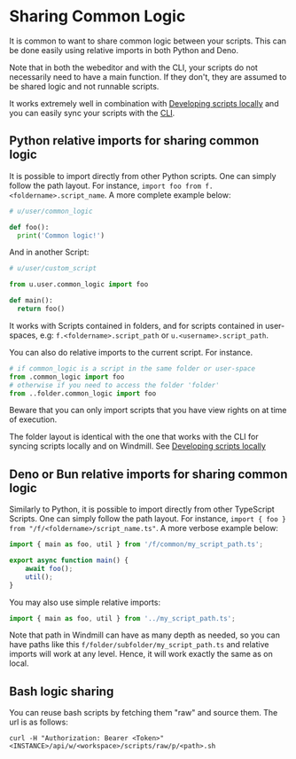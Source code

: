 # Sharing Common Logic

It is common to want to share common logic between your scripts. This can be done easily using relative imports in both Python and Deno.

Note that in both the webeditor and with the CLI, your scripts do not necessarily need to have a main function. If they don't, they are assumed to be shared logic and not runnable scripts.

It works extremely well in combination with [Developing scripts locally](../4_local_development/index.mdx) and you can easily sync your scripts with the [CLI](../3_cli/index.mdx).

## Python relative imports for sharing common logic

It is possible to import directly from other Python scripts. One can simply
follow the path layout. For instance,
`import foo from f.<foldername>.script_name`. A more complete example below:

```python
# u/user/common_logic

def foo():
  print('Common logic!')
```

And in another Script:

```python
# u/user/custom_script

from u.user.common_logic import foo

def main():
  return foo()
```

It works with Scripts contained in folders, and for scripts contained in
user-spaces, e.g: `f.<foldername>.script_path` or `u.<username>.script_path`.

You can also do relative imports to the current script. For instance.

```python
# if common_logic is a script in the same folder or user-space
from .common_logic import foo
# otherwise if you need to access the folder 'folder'
from ..folder.common_logic import foo
```

Beware that you can only import scripts that you have view rights on at time of execution.

The folder layout is identical with the one that works with the CLI for syncing
scripts locally and on Windmill. See [Developing scripts locally](../4_local_development/index.mdx)

## Deno or Bun relative imports for sharing common logic

Similarly to Python, it is possible to import directly from other TypeScript
Scripts. One can simply follow the path layout. For instance,
`import { foo } from "/f/<foldername>/script_name.ts"`. A more verbose example
below:

```typescript
import { main as foo, util } from '/f/common/my_script_path.ts';

export async function main() {
	await foo();
	util();
}
```

You may also use simple relative imports:

```typescript
import { main as foo, util } from '../my_script_path.ts';
```

Note that path in Windmill can have as many depth as needed, so you can have paths like this `f/folder/subfolder/my_script_path.ts` and relative imports will work at any level. Hence, it will work exactly the same as on local.

## Bash logic sharing

You can reuse bash scripts by fetching them "raw" and source them. The url is as follows:

```
curl -H "Authorization: Bearer <Token>" <INSTANCE>/api/w/<workspace>/scripts/raw/p/<path>.sh
```
